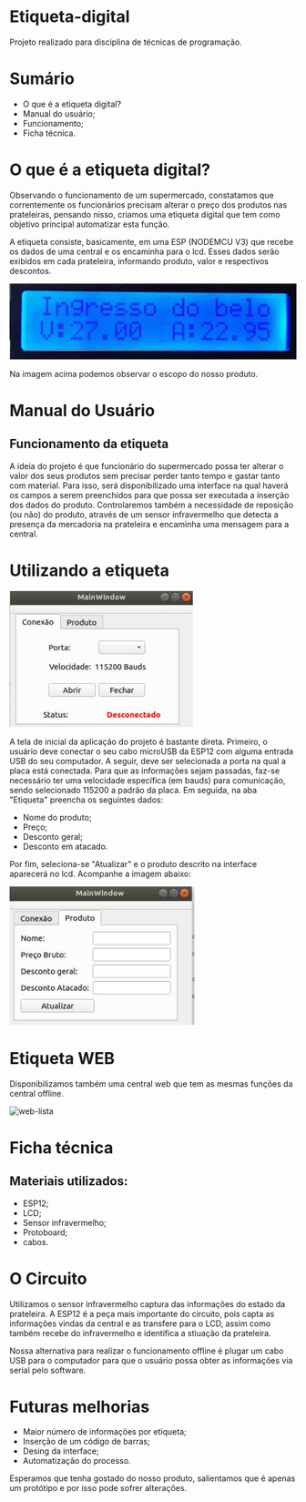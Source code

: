 # Etiqueta-digital
Projeto realizado para disciplina de técnicas de programação.

# Sumário

- O que é a etiqueta digital?
- Manual do usuário;
- Funcionamento;
- Ficha técnica.

# O que é a etiqueta digital?
Observando o funcionamento de um supermercado, constatamos que correntemente os funcionários precisam alterar o preço dos produtos nas prateleiras, pensando nisso, criamos uma etiqueta digital que tem como objetivo principal automatizar esta função.

A etiqueta consiste, basicamente, em uma ESP (NODEMCU V3) que recebe os dados de uma central e os encaminha para o lcd. Esses dados serão exibidos em cada prateleira, informando produto, valor e respectivos descontos.

![](figuras/etiqueta.jpg)

Na imagem acima podemos observar o escopo do nosso produto.

# Manual do Usuário

## Funcionamento da etiqueta
A ideia do projeto é que funcionário do supermercado possa ter alterar o valor dos seus produtos sem precisar perder tanto tempo e gastar tanto com material. Para isso, será disponibilizado uma interface na qual haverá os campos a serem preenchidos para que possa ser executada a inserção dos dados do produto. Controlaremos também a necessidade de reposição (ou não) do produto, através de um sensor infravermelho que detecta a presença da mercadoria na prateleira e encaminha uma mensagem para a central.


# Utilizando a etiqueta

![qt-conect](figuras/conect.jpg)

A tela de inicial da aplicação do projeto é bastante direta. Primeiro, o usuário deve conectar o seu cabo microUSB da ESP12 com alguma entrada USB do seu computador. A seguir, deve ser selecionada a porta na qual a placa está conectada. Para que as informações sejam passadas, faz-se necessário ter uma velocidade específica (em bauds) para comunicação, sendo selecionado 115200 a padrão da placa. Em seguida, na aba "Etiqueta" preencha os seguintes dados:

- Nome do produto;
- Preço;
- Desconto geral;
- Desconto em atacado.

Por fim, seleciona-se "Atualizar" e o produto descrito na interface aparecerá no lcd. Acompanhe a imagem abaixo:

![qt-lista](figuras/exe.jpg)

# Etiqueta WEB

Disponibilizamos também uma central web que tem as mesmas funções da central offline.

![web-lista](figuras/web.jpg)
# Ficha técnica
## Materiais utilizados:
- ESP12;
- LCD;
- Sensor infravermelho;
- Protoboard;
- cabos.

# O Circuito

Utilizamos o sensor infravermelho captura das informações do estado da prateleira. A ESP12 é a peça mais importante do circuito, pois capta as informações vindas da central e as transfere para o LCD, assim como também recebe do infravermelho e identifica a stiuação da prateleira.

 Nossa alternativa para realizar o funcionamento offline é plugar um cabo USB para o computador para que o usuário possa obter as informações via serial pelo software.

# Futuras melhorias

- Maior número de informações por etiqueta;
- Inserção de um código de barras;
- Desing da interface;
- Automatização do processo.

Esperamos que tenha gostado do nosso produto, salientamos que é apenas um protótipo e por isso pode sofrer alterações.
 
 


